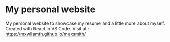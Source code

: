 # My personal website
My personal website to showcase my resume and a little more about myself. Created with React in VS Code. Visit at : https://mxwllsmth.github.io/maxsmith/
